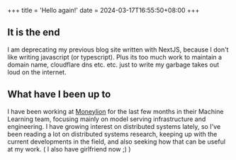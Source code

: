 +++
title = 'Hello again!'
date = 2024-03-17T16:55:50+08:00
+++
## It is the end
I am deprecating my previous blog site written with NextJS, because I don't like writing javascript (or typescript). Plus its too much work to maintain a domain name, cloudflare dns etc. etc. just to write my garbage takes out loud on the internet.

## What have I been up to
I have been working at [Moneylion](https://moneylion.com) for the last few months in their Machine Learning team, focusing mainly on model serving infrastructure and engineering. I have growing interest on distributed systems lately, so I've been
reading a lot on distributed systems research, keeping up with the current developments in the field, and also seeking how that can be useful at my work. ( I also have girlfriend now ;) )



